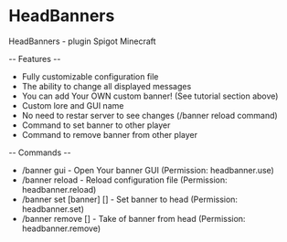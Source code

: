 # HeadBanners
HeadBanners - plugin Spigot Minecraft


 -- Features --
- Fully customizable configuration file
- The ability to change all displayed messages
- You can add Your OWN custom banner! (See tutorial section above)
- Custom lore and GUI name
- No need to restar server to see changes (/banner reload command)
- Command to set banner to other player
- Command to remove banner from other player



 -- Commands --
 - /banner gui - Open Your banner GUI (Permission: headbanner.use)
 - /banner reload - Reload configuration file (Permission: headbanner.reload)
 - /banner set [banner] [<player>] - Set banner to head (Permission: headbanner.set)
 - /banner remove [<player>] - Take of banner from head (Permission: headbanner.remove)
